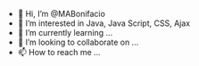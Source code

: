 - 👋 Hi, I’m @MABonifacio
- 👀 I’m interested in Java, Java Script, CSS, Ajax
- 🌱 I’m currently learning ...
- 💞️ I’m looking to collaborate on ...
- 📫 How to reach me ...

<!---
MABonifacio/MABonifacio is a ✨ special ✨ repository because its `README.md` (this file) appears on your GitHub profile.
You can click the Preview link to take a look at your changes.
--->
